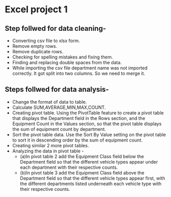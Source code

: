 # Excel project 1

## Step follwed for data cleaning-
- Converting csv file to xlsx form.
- Remove empty rows.
- Remove duplicate rows.
- Checking for spelling mistakes and fixing them.
- Finding and replacing double spaces from the data.
- While importing the csv file department name was not imported correctly. It got split into 
  two columns. So we need to merge it.
## Steps follwed for data analysis-
- Change the format of data to table.
- Calculate SUM,AVERAGE,MIN,MAX,COUNT.
- Creating pivot table. Using the PivotTable feature to create a pivot table that displays the Department field in the 
   Rows section, and the Equipment Count in the Values section, so that the pivot table displays the sum of equipment 
  count by department.
- Sort the pivot table data. Use the Sort By Value setting on the pivot table to sort it in descending order by the sum 
  of equipment count.
- Creating similar 2 more pivot tables.
- Analyzing the data in pivot table -
   - (a)In pivot table 2 add the Equipment Class field below the Department field so that the different vehicle types 
      appear under each department with their respective counts.
   - (b)In pivot table 3 add the Equipment Class field above the Department field so that the different vehicle types 
      appear first, with the different departments listed underneath each vehicle type with their respective counts.





